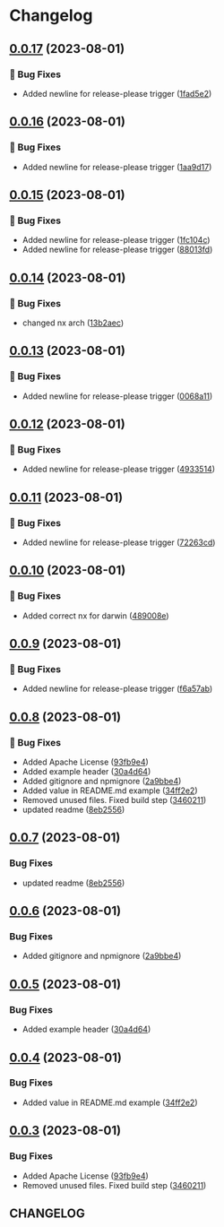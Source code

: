 # Changelog

## [0.0.17](https://github.com/openscd/oscd-components/compare/@openscd/oscd-textfield-v0.0.16...@openscd/oscd-textfield-v0.0.17) (2023-08-01)


### 🐞 Bug Fixes

* Added newline for release-please trigger ([1fad5e2](https://github.com/openscd/oscd-components/commit/1fad5e280ae76cf19e6da8c63da04c38c8f75d2b))

## [0.0.16](https://github.com/openscd/oscd-components/compare/@openscd/oscd-textfield-v0.0.15...@openscd/oscd-textfield-v0.0.16) (2023-08-01)


### 🐞 Bug Fixes

* Added newline for release-please trigger ([1aa9d17](https://github.com/openscd/oscd-components/commit/1aa9d17103372c8a1b5173a44c5a2d8d8678ca58))

## [0.0.15](https://github.com/openscd/oscd-components/compare/@openscd/oscd-textfield-v0.0.14...@openscd/oscd-textfield-v0.0.15) (2023-08-01)


### 🐞 Bug Fixes

* Added newline for release-please trigger ([1fc104c](https://github.com/openscd/oscd-components/commit/1fc104cec819be628c70aaa85399e1e9fbedfab8))
* Added newline for release-please trigger ([88013fd](https://github.com/openscd/oscd-components/commit/88013fd927fa6065032c368bfa7c4180f1e40753))

## [0.0.14](https://github.com/openscd/oscd-components/compare/@openscd/oscd-textfield-v0.0.13...@openscd/oscd-textfield-v0.0.14) (2023-08-01)


### 🐞 Bug Fixes

* changed nx arch ([13b2aec](https://github.com/openscd/oscd-components/commit/13b2aec1daa2c7644a539b852aa32cbd5898fb9c))

## [0.0.13](https://github.com/openscd/oscd-components/compare/@openscd/oscd-textfield-v0.0.12...@openscd/oscd-textfield-v0.0.13) (2023-08-01)


### 🐞 Bug Fixes

* Added newline for release-please trigger ([0068a11](https://github.com/openscd/oscd-components/commit/0068a1177ae4095acf3dd8673c81255fa7a98044))

## [0.0.12](https://github.com/openscd/oscd-components/compare/@openscd/oscd-textfield-v0.0.11...@openscd/oscd-textfield-v0.0.12) (2023-08-01)


### 🐞 Bug Fixes

* Added newline for release-please trigger ([4933514](https://github.com/openscd/oscd-components/commit/493351440b8e5c2b69d137615cde4c616a453e92))

## [0.0.11](https://github.com/openscd/oscd-components/compare/@openscd/oscd-textfield-v0.0.10...@openscd/oscd-textfield-v0.0.11) (2023-08-01)


### 🐞 Bug Fixes

* Added newline for release-please trigger ([72263cd](https://github.com/openscd/oscd-components/commit/72263cd9d22863ae7308dc74c0e3e0b5165aa0ae))

## [0.0.10](https://github.com/openscd/oscd-components/compare/@openscd/oscd-textfield-v0.0.9...@openscd/oscd-textfield-v0.0.10) (2023-08-01)


### 🐞 Bug Fixes

* Added correct nx for darwin ([489008e](https://github.com/openscd/oscd-components/commit/489008ef88f401eb3d54e02d7e229c8ab4291969))

## [0.0.9](https://github.com/openscd/oscd-components/compare/@openscd/oscd-textfield-v0.0.8...@openscd/oscd-textfield-v0.0.9) (2023-08-01)


### 🐞 Bug Fixes

* Added newline for release-please trigger ([f6a57ab](https://github.com/openscd/oscd-components/commit/f6a57ab7ea00ad58b6359d3cb33d74c451465be5))

## [0.0.8](https://github.com/openscd/oscd-components/compare/@openscd/oscd-textfield-v0.0.7...@openscd/oscd-textfield-v0.0.8) (2023-08-01)


### 🐞 Bug Fixes

* Added Apache License ([93fb9e4](https://github.com/openscd/oscd-components/commit/93fb9e459620fc64fde3a44997855518553c350a))
* Added example header ([30a4d64](https://github.com/openscd/oscd-components/commit/30a4d64a37cdab964f9237ea9c902261df0c065a))
* Added gitignore and npmignore ([2a9bbe4](https://github.com/openscd/oscd-components/commit/2a9bbe410092f557f87a432fc8252dd8218f0f92))
* Added value in README.md example ([34ff2e2](https://github.com/openscd/oscd-components/commit/34ff2e288c3f88ca19eb351ba396a758663d3693))
* Removed unused files. Fixed build step ([3460211](https://github.com/openscd/oscd-components/commit/346021199d692880d9407224f9c18ce1bd6e3352))
* updated readme ([8eb2556](https://github.com/openscd/oscd-components/commit/8eb25562821894621919885b3ebb43d29a01550b))

## [0.0.7](https://github.com/openscd/oscd-components/compare/oscd-textfield-v0.0.6...oscd-textfield-v0.0.7) (2023-08-01)


### Bug Fixes

* updated readme ([8eb2556](https://github.com/openscd/oscd-components/commit/8eb25562821894621919885b3ebb43d29a01550b))

## [0.0.6](https://github.com/openscd/oscd-components/compare/oscd-textfield-v0.0.5...oscd-textfield-v0.0.6) (2023-08-01)


### Bug Fixes

* Added gitignore and npmignore ([2a9bbe4](https://github.com/openscd/oscd-components/commit/2a9bbe410092f557f87a432fc8252dd8218f0f92))

## [0.0.5](https://github.com/openscd/oscd-components/compare/oscd-textfield-v0.0.4...oscd-textfield-v0.0.5) (2023-08-01)


### Bug Fixes

* Added example header ([30a4d64](https://github.com/openscd/oscd-components/commit/30a4d64a37cdab964f9237ea9c902261df0c065a))

## [0.0.4](https://github.com/openscd/oscd-components/compare/oscd-textfield-v0.0.3...oscd-textfield-v0.0.4) (2023-08-01)


### Bug Fixes

* Added value in README.md example ([34ff2e2](https://github.com/openscd/oscd-components/commit/34ff2e288c3f88ca19eb351ba396a758663d3693))

## [0.0.3](https://github.com/openscd/oscd-components/compare/oscd-textfield-v0.0.2...oscd-textfield-v0.0.3) (2023-08-01)


### Bug Fixes

* Added Apache License ([93fb9e4](https://github.com/openscd/oscd-components/commit/93fb9e459620fc64fde3a44997855518553c350a))
* Removed unused files. Fixed build step ([3460211](https://github.com/openscd/oscd-components/commit/346021199d692880d9407224f9c18ce1bd6e3352))

## CHANGELOG
